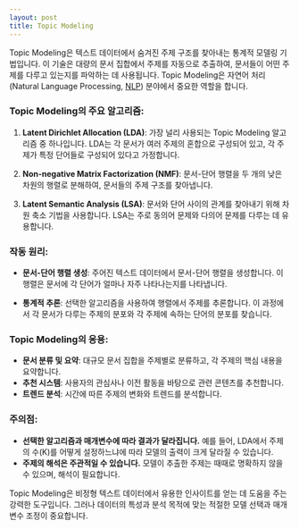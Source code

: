 ```yaml
---
layout: post
title: Topic Modeling
---
```


Topic Modeling은 텍스트 데이터에서 숨겨진 주제 구조를 찾아내는 통계적 모델링 기법입니다. 이 기술은 대량의 문서 집합에서 주제를 자동으로 추출하여, 문서들이 어떤 주제를 다루고 있는지를 파악하는 데 사용됩니다. Topic Modeling은 자연어 처리(Natural Language Processing, [NLP](https://code7ssage.github.io/NLP/)) 분야에서 중요한 역할을 합니다.

### Topic Modeling의 주요 알고리즘:

1. **Latent Dirichlet Allocation (LDA)**: 가장 널리 사용되는 Topic Modeling 알고리즘 중 하나입니다. LDA는 각 문서가 여러 주제의 혼합으로 구성되어 있고, 각 주제가 특정 단어들로 구성되어 있다고 가정합니다.
    
2. **Non-negative Matrix Factorization (NMF)**: 문서-단어 행렬을 두 개의 낮은 차원의 행렬로 분해하여, 문서들의 주제 구조를 찾아냅니다.
    
3. **Latent Semantic Analysis (LSA)**: 문서와 단어 사이의 관계를 찾아내기 위해 차원 축소 기법을 사용합니다. LSA는 주로 동의어 문제와 다의어 문제를 다루는 데 유용합니다.
    

### 작동 원리:

- **문서-단어 행렬 생성**: 주어진 텍스트 데이터에서 문서-단어 행렬을 생성합니다. 이 행렬은 문서에 각 단어가 얼마나 자주 나타나는지를 나타냅니다.
    
- **통계적 추론**: 선택한 알고리즘을 사용하여 행렬에서 주제를 추론합니다. 이 과정에서 각 문서가 다루는 주제의 분포와 각 주제에 속하는 단어의 분포를 찾습니다.
    

### Topic Modeling의 응용:

- **문서 분류 및 요약**: 대규모 문서 집합을 주제별로 분류하고, 각 주제의 핵심 내용을 요약합니다.
- **추천 시스템**: 사용자의 관심사나 이전 활동을 바탕으로 관련 콘텐츠를 추천합니다.
- **트렌드 분석**: 시간에 따른 주제의 변화와 트렌드를 분석합니다.

### 주의점:

- **선택한 알고리즘과 매개변수에 따라 결과가 달라집니다.** 예를 들어, LDA에서 주제의 수(K)를 어떻게 설정하느냐에 따라 모델의 출력이 크게 달라질 수 있습니다.
- **주제의 해석은 주관적일 수 있습니다.** 모델이 추출한 주제는 때때로 명확하지 않을 수 있으며, 해석이 필요합니다.

Topic Modeling은 비정형 텍스트 데이터에서 유용한 인사이트를 얻는 데 도움을 주는 강력한 도구입니다. 그러나 데이터의 특성과 분석 목적에 맞는 적절한 모델 선택과 매개변수 조정이 중요합니다.